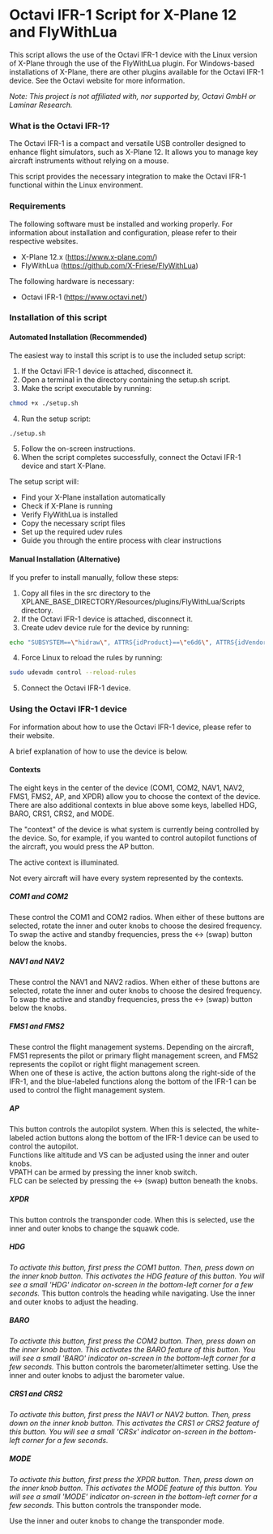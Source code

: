 # Octavi IFR-1 Script for X-Plane 12 and FlyWithLua
This script allows the use of the Octavi IFR-1 device with the Linux version of X-Plane through the use of the FlyWithLua plugin. 
For Windows-based installations of X-Plane, there are other plugins available for the Octavi IFR-1 device.  See the Octavi website for more information.

_Note: This project is not affiliated with, nor supported by, Octavi GmbH or Laminar Research._

### What is the Octavi IFR-1?
The Octavi IFR-1 is a compact and versatile USB controller designed to enhance flight simulators, such as X-Plane 12. It allows you to manage key aircraft instruments without relying on a mouse.  

This script provides the necessary integration to make the Octavi IFR-1 functional within the Linux environment.

### Requirements
The following software must be installed and working properly. For information about installation and configuration, please refer to their respective websites.  
* X-Plane 12.x (https://www.x-plane.com/)  
* FlyWithLua (https://github.com/X-Friese/FlyWithLua)

The following hardware is necessary:
* Octavi IFR-1 (https://www.octavi.net/)

### Installation of this script

#### Automated Installation (Recommended)
The easiest way to install this script is to use the included setup script:

1. If the Octavi IFR-1 device is attached, disconnect it.
2. Open a terminal in the directory containing the setup.sh script.
3. Make the script executable by running:
```bash
chmod +x ./setup.sh
```
4. Run the setup script:
```bash
./setup.sh
```
5. Follow the on-screen instructions.
6. When the script completes successfully, connect the Octavi IFR-1 device and start X-Plane.

The setup script will:
- Find your X-Plane installation automatically
- Check if X-Plane is running
- Verify FlyWithLua is installed
- Copy the necessary script files
- Set up the required udev rules
- Guide you through the entire process with clear instructions

#### Manual Installation (Alternative)
If you prefer to install manually, follow these steps:

1. Copy all files in the src directory to the XPLANE_BASE_DIRECTORY/Resources/plugins/FlyWithLua/Scripts directory.
2. If the Octavi IFR-1 device is attached, disconnect it.
3. Create udev device rule for the device by running:
```bash
echo "SUBSYSTEM==\"hidraw\", ATTRS{idProduct}==\"e6d6\", ATTRS{idVendor}==\"04d8\", MODE=\"0777\"" | sudo tee /etc/udev/rules.d/99-octavi.rules
```
4. Force Linux to reload the rules by running:
```bash
sudo udevadm control --reload-rules
```
5. Connect the Octavi IFR-1 device.

### Using the Octavi IFR-1 device
For information about how to use the Octavi IFR-1 device, please refer to their website.  

A brief explanation of how to use the device is below.

#### Contexts
The eight keys in the center of the device (COM1, COM2, NAV1, NAV2, FMS1, FMS2, AP, and XPDR) allow you to choose the context of the device.  There are also additional contexts in blue above some keys, labelled HDG, BARO, CRS1, CRS2, and MODE.  

The "context" of the device is what system is currently being controlled by the device.  So, for example, if you wanted to control autopilot functions of the aircraft, you would press the AP button.  

The active context is illuminated.  

Not every aircraft will have every system represented by the contexts.


##### COM1 and COM2
These control the COM1 and COM2 radios.  When either of these buttons are selected, rotate the inner and outer knobs to choose the desired frequency.  To swap the active and standby frequencies, press the ↔ (swap) button below the knobs.

##### NAV1 and NAV2
These control the NAV1 and NAV2 radios.  When either of these buttons are selected, rotate the inner and outer knobs to choose the desired frequency.  To swap the active and standby frequencies, press the ↔ (swap) button below the knobs.

##### FMS1 and FMS2
These control the flight management systems.  Depending on the aircraft, FMS1 represents the pilot or primary flight management screen, and FMS2 represents the copilot or right flight management screen.    
When one of these is active, the action buttons along the right-side of the IFR-1, and the blue-labeled functions along the bottom of the IFR-1 can be used to control the flight management system.

##### AP
This button controls the autopilot system.  When this is selected, the white-labeled action buttons along the bottom of the IFR-1 device can be used to control the autopilot.  
Functions like altitude and VS can be adjusted using the inner and outer knobs.  
VPATH can be armed by pressing the inner knob switch.  
FLC can be selected by pressing the ↔ (swap) button beneath the knobs.

##### XPDR
This button controls the transponder code.  When this is selected, use the inner and outer knobs to change the squawk code.

##### HDG
_To activate this button, first press the COM1 button. Then, press down on the inner knob button.  This activates the HDG feature of this button.  You will see a small 'HDG' indicator on-screen in the bottom-left corner for a few seconds._
This button controls the heading while navigating. Use the inner and outer knobs to adjust the heading. 

##### BARO
_To activate this button, first press the COM2 button. Then, press down on the inner knob button.  This activates the BARO feature of this button.  You will see a small 'BARO' indicator on-screen in the bottom-left corner for a few seconds._
This button controls the barometer/altimeter setting. Use the inner and outer knobs to adjust the barometer value.

##### CRS1 and CRS2
_To activate this button, first press the NAV1 or NAV2 button. Then, press down on the inner knob button.  This activates the CRS1 or CRS2 feature of this button.  You will see a small 'CRSx' indicator on-screen in the bottom-left corner for a few seconds._

##### MODE
_To activate this button, first press the XPDR button. Then, press down on the inner knob button.  This activates the MODE feature of this button.  You will see a small 'MODE' indicator on-screen in the bottom-left corner for a few seconds._
This button controls the transponder mode.      

Use the inner and outer knobs to change the transponder mode.

